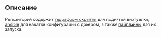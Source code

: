 ## Описание
Репозиторий содержит [терраформ скрипты](./terraform/) для поднятия виртуалки, [ansible](./ansible/) для накатки конфигурации с докером, а также [пайплайны](./.gitlab-ci.yml) для их запуска.